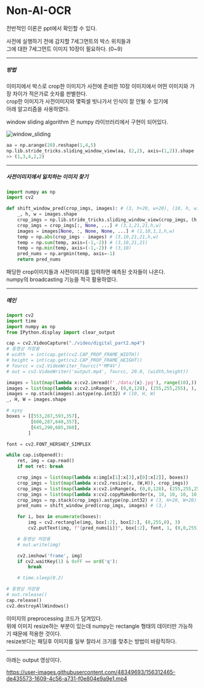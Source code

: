 # Non-AI-OCR


전반적인 이론은 ppt에서 확인할 수 있다.

사전에 실행하기 전에 감지할 7세그먼트의 박스 위치들과  
그에 대한 7세그먼트 이미지 10장이 필요하다. (0~9)

---

##### 방법
이미지에서 박스로 crop한 이미지가 사전에 준비한 10장 이미지에서 어떤 이미지와 가장 차이가 적은가로 숫자를 판별한다.  
crop한 이미지가 사전이미지와 몇픽셀 빗나가서 인식이 잘 안될 수 있기에  
아래 알고리즘을 사용하였다.

window sliding algorithm 은 numpy 라이브러리에서 구현이 되어있다.

![window_sliding](https://user-images.githubusercontent.com/48349693/156313088-b206e22f-5a5a-4381-82f0-b1c4f1a8a78e.gif)

```python
aa = np.arange(20).reshape(1,4,5)
np.lib.stride_tricks.sliding_window_view(aa, (2,2), axis=(1,2)).shape
>> (1,3,4,2,2)
```

---

##### 사전이미지에서 일치하는 이미지 찾기
```python
import numpy as np
import cv2

def shift_window_pred(crop_imgs, images): # (3, h+20, w+20), (10, h, w)
    _, h, w = images.shape
    crop_imgs = np.lib.stride_tricks.sliding_window_view(crop_imgs, (h,w), axis=(1,2)) # (3,21,21,h,w)
    crop_imgs = crop_imgs[:, None, ...] # (3,1,21,21,h,w)
    images = images[None, :, None, None, ...] # (1,10,1,1,h,w)
    temp = np.abs(crop_imgs - images) # (3,10,21,21,h,w)
    temp = np.sum(temp, axis=(-1,-2)) # (3,10,21,21)
    temp = np.min(temp, axis=(-1,-2)) # (3,10)
    pred_nums = np.argmin(temp, axis=-1)
    return pred_nums
```
패딩한 crop이미지들과 사전이미지를 입력하면 예측된 숫자들이 나온다.  
numpy의 broadcasting 기능을 적극 활용하였다.

---

##### 메인
```python
import cv2
import time
import numpy as np
from IPython.display import clear_output

cap = cv2.VideoCapture("./video/digital_part2.mp4")
# 동영상 저장용
# width  = int(cap.get(cv2.CAP_PROP_FRAME_WIDTH))
# height = int(cap.get(cv2.CAP_PROP_FRAME_HEIGHT))
# fourcc = cv2.VideoWriter_fourcc(*'MP4V')
# out = cv2.VideoWriter('output.mp4', fourcc, 20.0, (width,height))

images = list(map(lambda x:cv2.imread(f'./data/{x}.jpg'), range(10),))
images = list(map(lambda x:cv2.inRange(x, (0,0,128), (255,255,255), ), images))
images = np.stack(images).astype(np.int32) # (10, H, W)
_, H, W = images.shape

# xyxy
boxes = [[553,287,593,357],
         [600,287,640,357],
         [645,290,685,360],
        ]

font = cv2.FONT_HERSHEY_SIMPLEX

while cap.isOpened():
    ret, img = cap.read()
    if not ret: break

    crop_imgs = list(map(lambda x:img[x[1]:x[3],x[0]:x[2]], boxes))
    crop_imgs = list(map(lambda x:cv2.resize(x, (W,H)), crop_imgs))
    crop_imgs = list(map(lambda x:cv2.inRange(x, (0,0,128), (255,255,255), ), crop_imgs))
    crop_imgs = list(map(lambda x:cv2.copyMakeBorder(x, 10, 10, 10, 10, cv2.BORDER_CONSTANT, value=[0,0,0]), crop_imgs))
    crop_imgs = np.stack(crop_imgs).astype(np.int32) # (3, H+20, W+20)
    pred_nums = shift_window_pred(crop_imgs, images) # (3,)

    for i, box in enumerate(boxes):
        img = cv2.rectangle(img, box[:2], box[2:], (0,255,0), 3)
        cv2.putText(img, f"{pred_nums[i]}", box[:2], font, 1, (0,0,255), 2, cv2.LINE_AA)

    # 동영상 저장용
    # out.write(img)

    cv2.imshow('frame', img)
    if cv2.waitKey(1) & 0xFF == ord('q'):
        break

    # time.sleep(0.2)

# 동영상 저장용
# out.release()
cap.release()
cv2.destroyAllWindows()
```
이미지의 preprocessing 코드가 담겨있다.  
위에 이미지 resize하는 부분이 있는데 numpy는 rectangle 형태의 데이터만 가능하기 때문에 적용한 것이다.  
resize보다는 패딩후 이미지를 일부 잘라서 크기를 맞추는 방법이 바람직하다.

---

아래는 output 영상이다.

https://user-images.githubusercontent.com/48349693/156312465-de435573-1609-4c56-a731-f0e804e9a9e1.mp4


